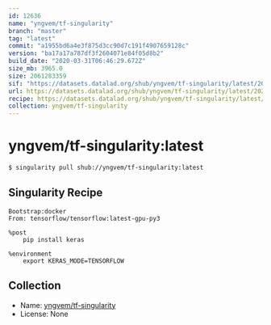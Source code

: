 ```yaml
---
id: 12636
name: "yngvem/tf-singularity"
branch: "master"
tag: "latest"
commit: "a1955bd6a4e3f875d3cc90d7c191f4907659128c"
version: "ba17a17a787df3f2604071e84f05d8b2"
build_date: "2020-03-31T06:46:29.672Z"
size_mb: 3965.0
size: 2061283359
sif: "https://datasets.datalad.org/shub/yngvem/tf-singularity/latest/2020-03-31-a1955bd6-ba17a17a/ba17a17a787df3f2604071e84f05d8b2.sif"
url: https://datasets.datalad.org/shub/yngvem/tf-singularity/latest/2020-03-31-a1955bd6-ba17a17a/
recipe: https://datasets.datalad.org/shub/yngvem/tf-singularity/latest/2020-03-31-a1955bd6-ba17a17a/Singularity
collection: yngvem/tf-singularity
---
```


# yngvem/tf-singularity:latest

```bash
$ singularity pull shub://yngvem/tf-singularity:latest
```

## Singularity Recipe

```singularity
Bootstrap:docker
From: tensorflow/tensorflow:latest-gpu-py3

%post
    pip install keras

%environment
    export KERAS_MODE=TENSORFLOW
```

## Collection

 - Name: [yngvem/tf-singularity](https://github.com/yngvem/tf-singularity)
 - License: None

